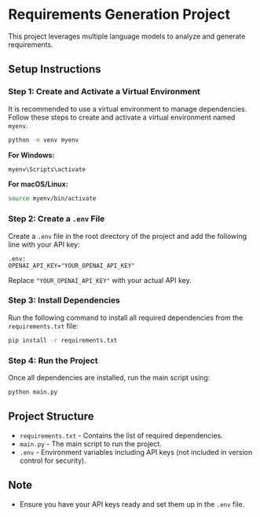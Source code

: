 
# Requirements Generation Project

This project leverages multiple language models to analyze and generate requirements.

## Setup Instructions

### Step 1: Create and Activate a Virtual Environment

It is recommended to use a virtual environment to manage dependencies. Follow these steps to create and activate a virtual environment named `myenv`.

```bash
python -m venv myenv
```

**For Windows:**
```bash
myenv\Scripts\activate
```

**For macOS/Linux:**
```bash
source myenv/bin/activate
```

### Step 2: Create a `.env` File

Create a `.env` file in the root directory of the project and add the following line with your API key:

```plaintext
.env:
OPENAI_API_KEY="YOUR_OPENAI_API_KEY"
```

Replace `"YOUR_OPENAI_API_KEY"` with your actual API key.

### Step 3: Install Dependencies

Run the following command to install all required dependencies from the `requirements.txt` file:

```bash
pip install -r requirements.txt
```

### Step 4: Run the Project

Once all dependencies are installed, run the main script using:

```bash
python main.py
```

## Project Structure

- `requirements.txt` - Contains the list of required dependencies.
- `main.py` - The main script to run the project.
- `.env` - Environment variables including API keys (not included in version control for security).

## Note

- Ensure you have your API keys ready and set them up in the `.env` file.


